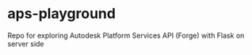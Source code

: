 # aps-playground
Repo for exploring Autodesk Platform Services API (Forge) with Flask on server side
